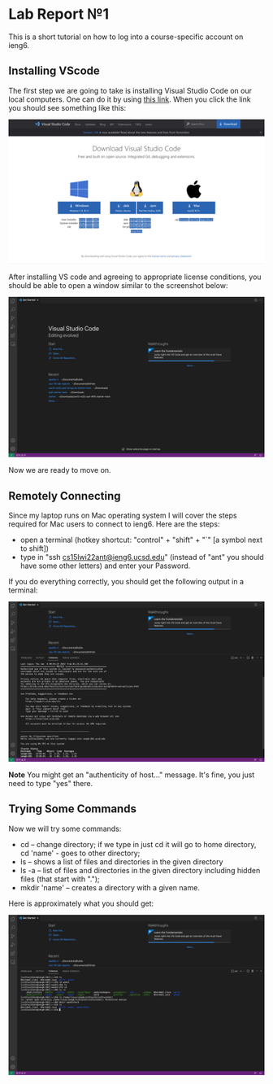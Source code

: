 # Lab Report №1

This is a short tutorial on how to log into a course-specific account on ieng6.

## Installing VScode
The first step we are going to take is installing Visual Studio Code on our local computers. One can do it by using [this link](https://code.visualstudio.com/download). When you click the link you should see something like this:

![Image](VS-website.png)

After installing VS code and agreeing to appropriate license conditions, you should be able to open a window similar to the screenshot below:

![Image](VS-Installment.png)

Now we are ready to move on.

## Remotely Connecting

Since my laptop runs on Mac operating system I will cover the steps required for Mac users to connect to ieng6. Here are the steps: 
* open a terminal (hotkey shortcut: "control" + "shift" + "`" [a symbol next to shift])
* type in "ssh cs15lwi22ant@ieng6.ucsd.edu" (instead of "ant" you should have some other letters) and enter your Password.

If you do everything correctly, you should get the following output in a terminal:

![Image](SSH-login.png)

**Note** You might get an "authenticity of host..." message. It's fine, you just need to type "yes" there.

## Trying Some Commands

Now we will try some commands:

* cd – change directory; if we type in just cd it will go to home directory, cd 'name' - goes to other directory;
* ls – shows a list of files and directories in the given directory 
* ls -a – list of files and directories in the given directory including hidden files (that start with ".");
* mkdir 'name' – creates a directory with a given name. 

Here is approximately what you should get:

![Image](Trying-Some-Commands.png)



